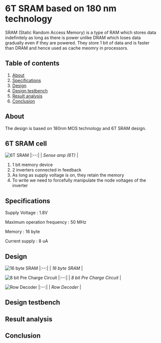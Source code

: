 
# 6T SRAM based on 180 nm technology

SRAM (Static Random Access Memory) is a type of RAM which stores data indefinitely as long as there is power unlike DRAM which loses data gradually even if they are powered. They store 1 bit of data and is faster than DRAM and hence used as cache meomry in processors. 


## Table of contents        

1.  [About](https://github.com/RudranshKi/SRAM/blob/main/README.md#about)
2.  [Specifications](https://github.com/RudranshKi/SRAM/blob/main/README.md#specifications)
3.  [Design](https://github.com/RudranshKi/SRAM/blob/main/README.md#design)
4.  [Design testbench](https://github.com/RudranshKi/SRAM/blob/main/README.md#design-testbench)
5.  [Result analysis](https://github.com/RudranshKi/SRAM/blob/main/README.md#result-analysis) 
6.  [Conclusion](https://github.com/RudranshKi/SRAM/blob/main/README.md#conclusion)



## About    

The design is based on 180nm MOS technology and 6T SRAM design.

## 6T SRAM cell
![6T SRAM](https://github.com/RudranshKi/SRAM/assets/110120694/3c2ee50d-2515-4fea-b71e-34c5978dce62)
|:--:| 
| *Sense amp (6T)* |

1. 1 bit memory device
2. 2 inverters connected in feedback
3. As long as supply voltage is on, they retain the memory
4. To write we need to forcefully manipulate the node voltages of the inverter

   

## Specifications 

Supply Voltage : 1.8V

Maximum operation frequency : 50 MHz

Memory : 16 byte

Current supply : 8 uA




## Design


![16 byte SRAM](https://github.com/RudranshKi/SRAM/assets/110120694/ae33b882-690b-4494-ae0e-6dcd1ddd0309)
|:--:| 
| *16 byte SRAM* |

![8 bit Pre Charge Circuit](https://github.com/RudranshKi/SRAM/assets/110120694/233d80fe-fe6e-4efb-8341-e024fb755695)
|:--:| 
| *8 bit Pre Charge Circuit* |

![Row Decoder](https://github.com/RudranshKi/SRAM/assets/110120694/9523594c-0703-4855-a086-54a1b1ffcfbd)
|:--:| 
| *Row Decoder* |

## Design testbench
## Result analysis
## Conclusion
